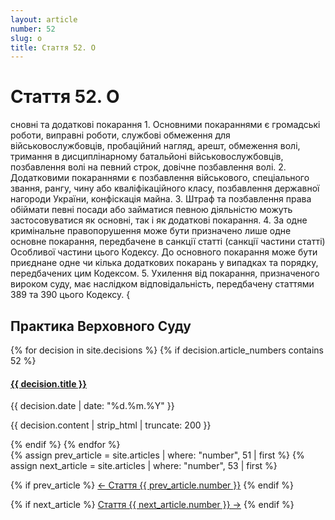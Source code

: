```yaml
---
layout: article
number: 52
slug: o
title: Стаття 52. О
---
```


# Стаття 52. О

сновні та додаткові покарання 1. Основними покараннями є громадські роботи, виправні роботи, службові обмеження для військовослужбовців, пробаційний нагляд, арешт, обмеження волі, тримання в дисциплінарному батальйоні військовослужбовців, позбавлення волі на певний строк, довічне позбавлення волі. 2. Додатковими покараннями є позбавлення військового, спеціального звання, рангу, чину або кваліфікаційного класу, позбавлення державної нагороди України, конфіскація майна. 3. Штраф та позбавлення права обіймати певні посади або займатися певною діяльністю можуть застосовуватися як основні, так і як додаткові покарання. 4. За одне кримінальне правопорушення може бути призначено лише одне основне покарання, передбачене в санкції статті (санкції частини статті) Особливої частини цього Кодексу. До основного покарання може бути приєднане одне чи кілька додаткових покарань у випадках та порядку, передбачених цим Кодексом. 5. Ухилення від покарання, призначеного вироком суду, має наслідком відповідальність, передбачену статтями 389 та 390 цього Кодексу. {

## Практика Верховного Суду

<div class="decisions-container">
{% for decision in site.decisions %}
  {% if decision.article_numbers contains 52 %}
    <div class="decision-item">
      <h4><a href="{{ decision.url }}">{{ decision.title }}</a></h4>
      <p class="decision-date">{{ decision.date | date: "%d.%m.%Y" }}</p>
      <p class="decision-excerpt">{{ decision.content | strip_html | truncate: 200 }}</p>
    </div>
  {% endif %}
{% endfor %}
</div>

<div class="article-navigation">
  {% assign prev_article = site.articles | where: "number", 51 | first %}
  {% assign next_article = site.articles | where: "number", 53 | first %}
  
  {% if prev_article %}
    <a href="{{ prev_article.url }}" class="prev-article">← Стаття {{ prev_article.number }}</a>
  {% endif %}
  
  {% if next_article %}
    <a href="{{ next_article.url }}" class="next-article">Стаття {{ next_article.number }} →</a>
  {% endif %}
</div>
